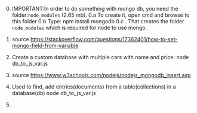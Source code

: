 0. IMPORTANT:In order to do something with mongo db, you need the folder:`node_modules` (2.65 mb). 
0.a To create it, open cmd and browse to this folder
0.b Type:
npm install mongodb
0.c <enter>. That creates the folder `node_modules` which is required for node to use mongo.

1. source
https://stackoverflow.com/questions/17362401/how-to-set-mongo-field-from-variable

2. Create a custom database with multiple cars with name and price:
node db_to_js_var.js

3. source
https://www.w3schools.com/nodejs/nodejs_mongodb_insert.asp
4. Used to find, add entries(documents) from a table(collections) in a database(db)
node db_to_js_var.js

5. 